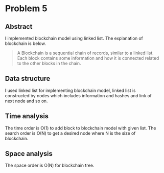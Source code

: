 # Problem 5
## Abstract
I implemented blockchain model using linked list.
The explanation of blockchain is below.
>A Blockchain is a sequential chain of records, similar to a linked list. Each block contains some information and how it is connected related to the other blocks in the chain. 

## Data structure
I used linked list for implementing blockchain model, linked list is constructed by nodes which includes information and hashes and link of next node and so on.

## Time analysis
The time order is O(1) to add block to blockchain model with given list.
The search order is O(N) to get a desired node where N is the size of blockchain.

## Space analysis
The space order is O(N) for blockchain tree.
